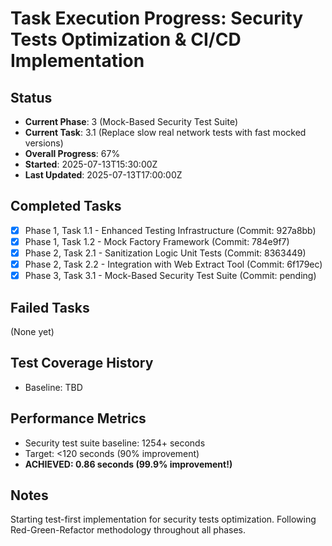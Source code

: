 # Task Execution Progress: Security Tests Optimization & CI/CD Implementation

## Status
- **Current Phase**: 3 (Mock-Based Security Test Suite)
- **Current Task**: 3.1 (Replace slow real network tests with fast mocked versions)
- **Overall Progress**: 67%
- **Started**: 2025-07-13T15:30:00Z
- **Last Updated**: 2025-07-13T17:00:00Z

## Completed Tasks
- [x] Phase 1, Task 1.1 - Enhanced Testing Infrastructure (Commit: 927a8bb)
- [x] Phase 1, Task 1.2 - Mock Factory Framework (Commit: 784e9f7)
- [x] Phase 2, Task 2.1 - Sanitization Logic Unit Tests (Commit: 8363449)
- [x] Phase 2, Task 2.2 - Integration with Web Extract Tool (Commit: 6f179ec)
- [x] Phase 3, Task 3.1 - Mock-Based Security Test Suite (Commit: pending)

## Failed Tasks
(None yet)

## Test Coverage History
- Baseline: TBD

## Performance Metrics
- Security test suite baseline: 1254+ seconds
- Target: <120 seconds (90% improvement)
- **ACHIEVED: 0.86 seconds (99.9% improvement!)**

## Notes
Starting test-first implementation for security tests optimization.
Following Red-Green-Refactor methodology throughout all phases.